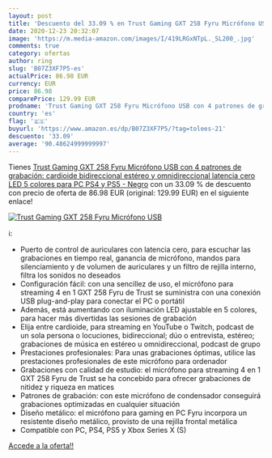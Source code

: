 ```yaml
---
layout: post
title: 'Descuento del 33.09 % en Trust Gaming GXT 258 Fyru Micrófono USB '
date: 2020-12-23 20:32:07
image: 'https://m.media-amazon.com/images/I/419LRGxNTpL._SL200_.jpg'
comments: true
category: ofertas
author: ring
slug: 'B07Z3XF7P5-es'
actualPrice: 86.98 EUR
currency: EUR
price: 86.98
comparePrice: 129.99 EUR
prodname: 'Trust Gaming GXT 258 Fyru Micrófono USB con 4 patrones de grabación: cardioide  bidireccional  estéreo y omnidireccional  latencia cero  LED 5 colores  para PC  PS4 y PS5 - Negro'
country: 'es'
flag: '🇪🇸'
buyurl: 'https://www.amazon.es/dp/B07Z3XF7P5/?tag=tolees-21'
descuento: '33.09'
average: '90.48624999999997'
---
```


Tienes [Trust Gaming GXT 258 Fyru Micrófono USB con 4 patrones de grabación: cardioide  bidireccional  estéreo y omnidireccional  latencia cero  LED 5 colores  para PC  PS4 y PS5 - Negro](https://www.amazon.es/dp/B07Z3XF7P5/?tag=tolees-21) con un 33.09 % de descuento con precio de oferta de 86.98 EUR (original: 129.99 EUR) en el siguiente enlace!

[![Trust Gaming GXT 258 Fyru Micrófono USB ](https://m.media-amazon.com/images/I/419LRGxNTpL._SL200_.jpg)](https://www.amazon.es/dp/B07Z3XF7P5/?tag=tolees-21)

ℹ️:

- Puerto de control de auriculares con latencia cero, para escuchar las grabaciones en tiempo real, ganancia de micrófono, mandos para silenciamiento y de volumen de auriculares y un filtro de rejilla interno, filtra los sonidos no deseados
- Configuración fácil: con una sencillez de uso, el micrófono para streaming 4 en 1 GXT 258 Fyru de Trust se suministra con una conexión USB plug-and-play para conectar el PC o portátil
- Además, está aumentando con iluminación LED ajustable en 5 colores, para hacer más divertidas las sesiones de grabación
- Elija entre cardioide, para streaming en YouTube o Twitch, podcast de un sola persona o locuciones, bidireccional; dúo o entrevista, estéreo; grabaciones de música en estéreo u omnidireccional, podcast de grupo
- Prestaciones profesionales: Para unas grabaciones óptimas, utilice las prestaciones profesionales de este micrófono para ordenador
- Grabaciones con calidad de estudio: el micrófono para streaming 4 en 1 GXT 258 Fyru de Trust se ha concebido para ofrecer grabaciones de nitidez y riqueza en matices
- Patrones de grabación: con este micrófono de condensador conseguirá grabaciones optimizadas en cualquier situación
- Diseño metálico: el micrófono para gaming en PC Fyru incorpora un resistente diseño metálico, provisto de una rejilla frontal metálica
- Compatible con PC, PS4, PS5 y Xbox Series X (S)

[Accede a la oferta!!](https://www.amazon.es/dp/B07Z3XF7P5/?tag=tolees-21)

